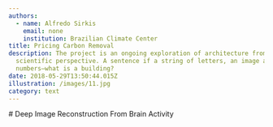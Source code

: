 ```yaml
---
authors:
  - name: Alfredo Sirkis
    email: none
    institution: Brazilian Climate Center
title: Pricing Carbon Removal
description: The project is an ongoing exploration of architecture from a data
  scientific perspective. A sentence if a string of letters, an image a grid of
  numbers—what is a building?
date: 2018-05-29T13:50:44.015Z
illustration: /images/11.jpg
category: text
---
```

\# Deep Image Reconstruction From Brain Activity